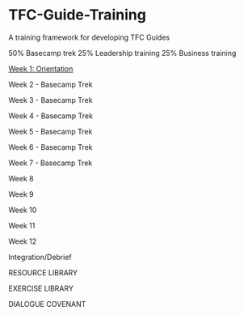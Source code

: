# TFC-Guide-Training

A training framework for developing TFC Guides

50% Basecamp trek
25% Leadership training
25% Business training

[Week 1: Orientation](https://github.com/NobodyCaribou/TFC-Guide-Training/blob/main/Week%201:%20Orientation)

Week 2 - Basecamp Trek

Week 3 - Basecamp Trek

Week 4 - Basecamp Trek

Week 5 - Basecamp Trek

Week 6 - Basecamp Trek

Week 7 - Basecamp Trek

Week 8

Week 9

Week 10

Week 11

Week 12 

Integration/Debrief

RESOURCE LIBRARY

EXERCISE LIBRARY

DIALOGUE COVENANT

